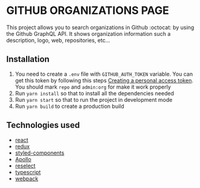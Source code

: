 # GITHUB ORGANIZATIONS PAGE

This project allows you to search organizations in Github :octocat: by using the Github GraphQL API. It shows organization information such a description, logo, web, repositories, etc...

## Installation
1. You need to create a `.env` file with `GITHUB_AUTH_TOKEN` variable. You can get this token by following this steps [Creating a personal access token](https://docs.github.com/en/github/authenticating-to-github/creating-a-personal-access-token). You should mark `repo` and `admin:org` for make it work properly
2. Run `yarn install` so that to install all the dependencies needed
3. Run `yarn start` so that to run the project in development mode
4. Run `yarn build` to create a production build

## Technologies used
- [react](https://reactjs.org/)
- [redux](https://redux.js.org/)
- [styled-components](https://styled-components.com/)
- [Apollo](https://www.apollographql.com/)
- [reselect](https://github.com/reduxjs/reselect)
- [typescript](https://www.typescriptlang.org/)
- [webpack](https://webpack.js.org/)